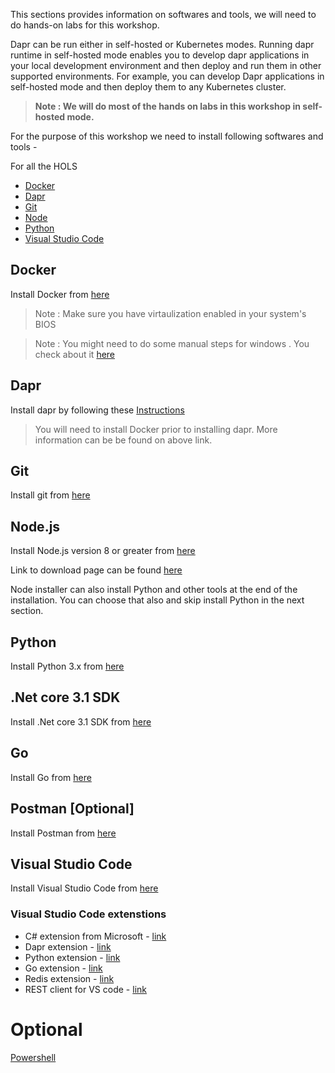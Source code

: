 This sections provides information on softwares and tools, we will need to do hands-on labs for this workshop.

Dapr can be run either in self-hosted or Kubernetes modes. Running dapr runtime in self-hosted mode enables you to develop dapr applications in your local development environment and then deploy and run them in other supported environments. For example, you can develop Dapr applications in self-hosted mode and then deploy them to any Kubernetes cluster.

> **Note : We will do most of the hands on labs in this workshop in self-hosted mode.**

For the purpose of this workshop we need to install following softwares and tools -

For all the HOLS 

- [Docker](#docker)
- [Dapr](#dapr)
- [Git](#git)
- [Node](#node)
- [Python](#python)
- [Visual Studio Code](#visual-studio-code)


## Docker

Install Docker from [here](https://docs.docker.com/get-docker/)

> Note : Make sure you have virtaulization enabled in your system's BIOS

> Note : You might need to do some manual steps for windows . You check about it [here](https://success.docker.com/article/manually-enable-docker-for-windows-prerequisites)
 
## Dapr
Install dapr by following these [Instructions](https://github.com/dapr/docs/blob/master/getting-started/environment-setup.md)

> You will need to install Docker prior to installing dapr. More information can be be found on above link.

## Git
Install git from [here](https://git-scm.com/downloads)

## Node.js
Install Node.js version 8 or greater from [here](https://nodejs.org/en/)

Link to download page can be found [here](https://nodejs.org/en/download/)

Node installer can also install Python and other tools at the end of the installation. You can choose that also and skip install Python in the next section.

## Python
Install Python 3.x from [here](https://www.python.org/downloads/)

## .Net core 3.1 SDK
Install .Net core 3.1 SDK from [here](https://dotnet.microsoft.com/download/dotnet-core/3.1)

## Go
Install Go from [here](https://golang.org/)

## Postman [Optional]
Install Postman from [here](https://www.postman.com/)

## Visual Studio Code
Install Visual Studio Code from [here](https://code.visualstudio.com/)

### Visual Studio Code extenstions
- C# extension from Microsoft - [link](https://marketplace.visualstudio.com/items?itemName=ms-dotnettools.csharp)
- Dapr extension - [link](https://marketplace.visualstudio.com/items?itemName=ms-azuretools.vscode-dapr)
- Python extension - [link](https://marketplace.visualstudio.com/items?itemName=ms-python.python)
- Go extension - [link](https://marketplace.visualstudio.com/items?itemName=ms-vscode.Go)
- Redis extension - [link](https://marketplace.visualstudio.com/items?itemName=Dunn.redis)
- REST client for VS code - [link](https://marketplace.visualstudio.com/items?itemName=humao.rest-client)


# Optional

[Powershell](https://github.com/PowerShell/Powershell)
